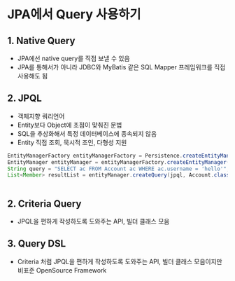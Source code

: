 # JPA에서 Query 사용하기

## 1. Native Query

- JPA에선 native query를 직접 보낼 수 있음
- JPA를 통해서가 아니라 JDBC와 MyBatis 같은 SQL Mapper 프레임워크를 직접 사용해도 됨

## 2. JPQL

- 객체지향 쿼리언어
-  Entity보다 Object에 초점이 맞춰진 문법
- SQL을 추상화해서 특정 데이터베이스에 종속되지 않음
- Entity 직접 조회, 묵시적 조인, 다형성 지원

```java
EntityManagerFactory entityManagerFactory = Persistence.createEntityManagerFactory("example"); // persistence.xml의 persistence-unit중 example을 찾아서 설정
EntityManager entityManager = entityManagerFactory.createEntityManager();
String query = "SELECT ac FROM Account ac WHERE ac.username = 'hello'";
List<Member> resultList = entityManager.createQuery(jpql, Account.class).getResultList();
  
```



## 2. Criteria Query

- JPQL을 편하게 작성하도록 도와주는 API, 빌더 클래스 모음

## 3. Query DSL

- Criteria 처럼 JPQL을 편하게 작성하도록 도와주는 API, 빌더 클래스 모음이지만 비표준 OpenSource Framework
